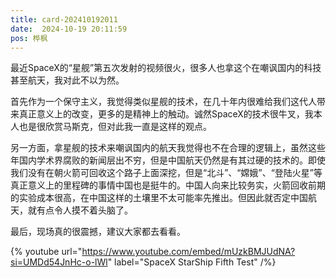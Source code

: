 ```yaml
---
title: card-202410192011
date:  2024-10-19 20:11:59
pos: 桦枫
---
```

最近SpaceX的“星舰”第五次发射的视频很火，很多人也拿这个在嘲讽国内的科技甚至航天，我对此不以为然。

首先作为一个保守主义，我觉得类似星舰的技术，在几十年内很难给我们这代人带来真正意义上的改变，更多的是精神上的触动。诚然SpaceX的技术很牛叉，我本人也是很欣赏马斯克，但对此我一直是这样的观点。

另一方面，拿星舰的技术来嘲讽国内的航天我觉得也不在合理的逻辑上，虽然这些年国内学术界腐败的新闻层出不穷，但是中国航天仍然是有其过硬的技术的。即使我们没有在朝火箭可回收这个路子上面深挖，但是“北斗”、“嫦娥”、“登陆火星”等真正意义上的里程碑的事情中国也是挺牛的。中国人向来比较务实，火箭回收前期的实验成本很高，在中国这样的土壤里不太可能率先推出。但因此就否定中国航天，就有点令人摸不着头脑了。

最后，现场真的很震撼，建议大家都去看看。

{% youtube url="https://www.youtube.com/embed/mUzkBMJUdNA?si=UMDd54JnHc-o-lWl" label="SpaceX StarShip Fifth Test" /%}
